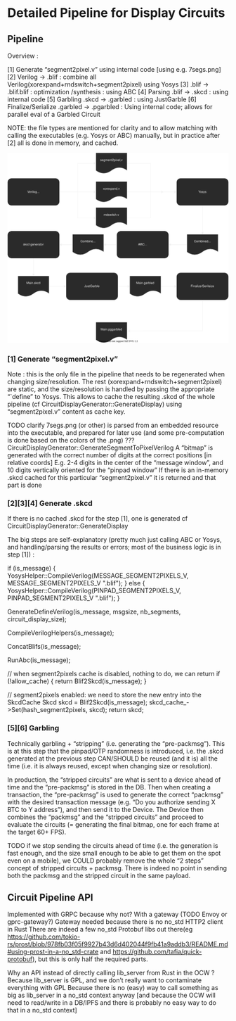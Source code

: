 # Detailed Pipeline for Display Circuits

## Pipeline

Overview : 

[1] Generate “segment2pixel.v” using internal code [using e.g. 7segs.png]
[2] Verilog  → .blif : combine all Verilog(xorexpand+rndswitch+segment2pixel) using Yosys
[3] .blif → .blif.blif : optimization /synthesis : using ABC
[4] Parsing .blif → .skcd : using internal code
[5] Garbling .skcd → .garbled : using JustGarble
[6] Finalize/Serialize .garbled → .pgarbled : Using internal code; allows for parallel eval of a Garbled Circuit

NOTE: the file types are mentioned for clarity and to allow matching with calling the executables (e.g. Yosys or ABC) manually, but in practice after [2] all is done in memory, and cached.

![GCF detailed](./fig/pipeline_detailed_display.svg)







### [1] Generate “segment2pixel.v”

Note : this is the only file in the pipeline that needs to be regenerated when changing size/resolution. The rest (xorexpand+rndswitch+segment2pixel) are static, and the size/resolution is handled by passing the appropriate “`define” to Yosys.
	This allows to cache the resulting .skcd of the whole pipeline (cf CircuitDisplayGenerator::GenerateDisplay) using “segment2pixel.v” content as cache key.

TODO clarify
7segs.png (or other) is parsed from an embedded resource into the executable, and prepared for later use (and some pre-computation is done based on the colors of the .png)
???
CircuitDisplayGenerator::GenerateSegmentToPixelVerilog 
A “bitmap” is generated with the correct number of digits at the correct positions [in relative coords]
E.g. 2-4 digits in the center of the “message window”, and 10 digits vertically oriented for the “pinpad window”
If there is an in-memory .skcd cached for this particular “segment2pixel.v” it is returned and that part is done	

### [2][3][4] Generate .skcd

If there is no cached .skcd for the step [1], one is generated cf CircuitDisplayGenerator::GenerateDisplay

The big steps are self-explanatory (pretty much just calling ABC or Yosys, and handling/parsing the results or errors; most of the business logic is in step [1]) :

if (is_message) {
    YosysHelper::CompileVerilog(MESSAGE_SEGMENT2PIXELS_V,
                                MESSAGE_SEGMENT2PIXELS_V ".blif");
  } else {
    YosysHelper::CompileVerilog(PINPAD_SEGMENT2PIXELS_V,
                                PINPAD_SEGMENT2PIXELS_V ".blif");
  }
 
  GenerateDefineVerilog(is_message, msgsize, nb_segments, circuit_display_size);
 
  CompileVerilogHelpers(is_message);
 
  ConcatBlifs(is_message);
 
  RunAbc(is_message);
 
  // when segment2pixels cache is disabled, nothing to do, we can return
  if (!allow_cache) {
    return Blif2Skcd(is_message);
  }
 
  // segment2pixels enabled: we need to store the new entry into the SkcdCache
  Skcd skcd = Blif2Skcd(is_message);
  skcd_cache_->Set(hash_segment2pixels, skcd);
  return skcd;





### [5][6] Garbling

Technically garbling + “stripping” (i.e. generating the “pre-packmsg”).
This is at this step that the pinpad/OTP randomness is introduced, i.e. the .skcd generated at the previous step CAN/SHOULD be reused (and it is) all the time (i.e. it is always reused, except when changing size or resolution).

In production, the “stripped circuits” are what is sent to a device ahead of time and the “pre-packmsg” is stored in the DB.
Then when creating a transaction, the “pre-packmsg” is used to generate the correct “packmsg” with the desired transaction  message (e.g. “Do you authorize sending X BTC to Y address”), and then send it to the Device.
The Device then combines the “packmsg” and the “stripped circuits” and proceed to evaluate the circuits (= generating the final bitmap, one for each frame at the target 60+ FPS).

TODO if we stop sending the circuits ahead of time (i.e. the generation is fast enough, and the size small enough to be able to get them on the spot even on a mobile), we COULD probably remove the whole “2 steps” concept of stripped circuits + packmsg. There is indeed no point in sending both the packmsg and the stripped circuit in the same payload.


## Circuit Pipeline API

Implemented with GRPC because why not?
With a gateway (TODO Envoy or gprc-gateway?)
Gateway needed because there is no no_std HTTP2 client in Rust
There are indeed a few no_std Protobuf libs out there(eg https://github.com/tokio-rs/prost/blob/978fb03f05f9927b43d6d402044f9fb41a9addb3/README.md#using-prost-in-a-no_std-crate and https://github.com/tafia/quick-protobuf), but this is only half the required parts.

Why an API instead of directly calling lib_server from Rust in the OCW ?
Because lib_server is GPL, and we don’t really want to contaminate everything with GPL
Because there is no (easy) way to call something as big as lib_server in a no_std context anyway
[and because the OCW will need to read/write in a DB/IPFS and there is probably no easy way to do that in a no_std context]
